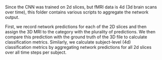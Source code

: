 Since the CNN was trained on 2d slices, but fMRI data is 4d (3d brain scans over time), this folder contains various scripts to aggregate the network output.

First, we record network predictions for each of the 2D slices and then assign the 3D MRI to the category with the plurality of predictions. 
We then compare this prediction with the ground truth of the 3D file to calculate classification metrics.
Similarly, we calculate subject-level (4d) classification metrics by aggregating network predictions for all 2d slices over all time steps per subject.
